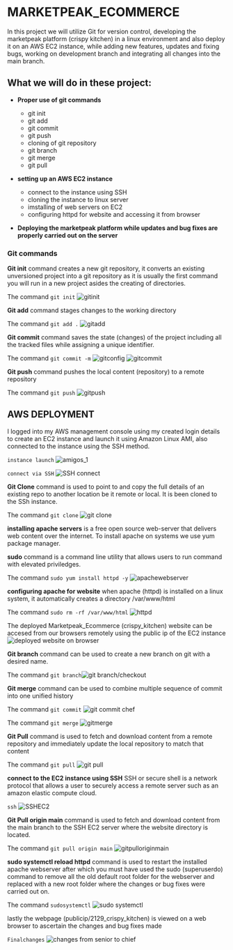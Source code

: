 # MARKETPEAK_ECOMMERCE

In this project we will utilize Git for version control, developing the marketpeak platform (crispy kitchen) in a linux environment and also deploy it on an AWS EC2 instance, while adding new features, updates and fixing bugs, working on development branch and integrating all changes into the main branch.

## What we will do in these project:

- **Proper use of git commands**
  - git init
  - git add
  - git commit
  - git push 
  - cloning of git repository
  - git branch
  - git merge
  - git pull
  
- **setting up an AWS EC2 instance**
  - connect to the instance using SSH
  - cloning the instance to linux server
  - imstalling of web servers on EC2
  - configuring httpd for website and accessing it from browser
  
- **Deploying the marketpeak platform while updates and bug fixes are properly carried out on the server**
  
### Git commands 

**Git init** command creates a new git repository, it converts an existing unversioned project into a git repository as it is usually the first command you will run in a new project asides the creating of directories.

The command `git init` ![gitinit](./img/1.gitinit.png)

**Git add** command stages changes to the working directory

The command `git add .` ![gitadd](./img/3.gitadd.png)

**Git commit** command saves the state (changes) of the project including all the tracked files while assigning a unique identifier.

The command `git commit -m` 
![gitconfig](./img/4.gitconfigcommit.png)
![gitcommit](./img/5.gitcommit.png)

**Git push** command pushes the local content (repository) to a remote repository

The command `git push` ![gitpush](./img/6.gitpush.png)

## AWS DEPLOYMENT

I logged into my AWS management console using my created login details to create an EC2 instance and launch it using Amazon Linux AMI, also connected to the instance using the SSH method.

`instance launch` ![amigos_1](./img/7.instancelaunch.png)

`connect via SSH` ![SSH connect](./img/8.sshec2.png) 

**Git Clone** command is used to point to and copy the full details of an existing repo to another location be it remote or local. It is been cloned to the SSh instance.

The command `git clone` ![git clone](./img/10.cloningec2server.png)

**installing apache servers** is a free open source web-server that delivers web content over the internet. To install apache on systems we use yum package manager. 

**sudo** command is a command line utility that allows users to run command with elevated priviledges.

The command `sudo yum install httpd -y` ![apachewebserver](./img/11.apachewebserver.png)

**configuring apache for website** when apache (httpd) is installed on a linux system, it automatically creates a directory /var/www/html

The command `sudo rm -rf /var/www/html` ![httpd](./img/12.confighttpdforwebsite.png) 

The deployed Marketpeak_Ecommerce (crispy_kitchen) website can be accesed from our browsers remotely using the public ip of the EC2 instance
![deployed website on browser](./img/13.accesswebsitefrombrowser.png)

**Git branch** command can be used to create a new branch on git with a desired name.

The command `git branch`![git branch/checkout](./img/14.gitdevelopmentbranch.png)

**Git merge** command can be used to combine multiple sequence of commit into one unified history

The command `git commit` ![git commit chef](./img/16.gitcommitchef.png)

The command `git merge` ![gitmerge](./img/17.gitmergedev.png)

**Git Pull** command is used to fetch and download content from a remote repository and immediately update the local repository to match that content

The command `git pull` ![git pull](./img/18.gitpull.png)

**connect to the EC2 instance using SSH** SSH or secure shell is a network protocol that allows a user to securely access a remote server such as an amazon elastic compute cloud.

`ssh` ![SSHEC2](./img/19.SSHEC2server.png)

**Git Pull origin main** command is used to fetch and download content from the main branch to the SSH EC2 server where the website directory is located. 

The command `git pull origin main` ![gitpulloriginmain](./img/20.gitpullmain.png)

**sudo systemctl reload httpd** command is used to restart the installed apache webserver after which you must have used the sudo (superuserdo) command to remove all the old default root folder for the webserver and replaced with a new root folder where the changes or bug fixes were carried out on.

The command `sudosystemctl` ![sudo systemctl](./img/21.sudosystemctl.png)

lastly the webpage (publicip/2129_crispy_kitchen) is viewed on a web browser to ascertain the changes and bug fixes made

`Finalchanges` ![changes from senior to chief](./img/22.chiefchefchanges.png)